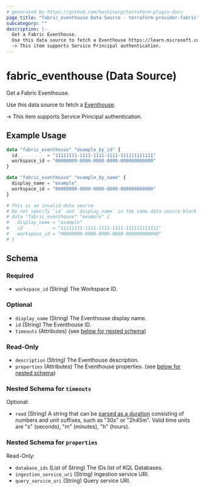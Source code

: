 ```yaml
---
# generated by https://github.com/hashicorp/terraform-plugin-docs
page_title: "fabric_eventhouse Data Source - terraform-provider-fabric"
subcategory: ""
description: |-
  Get a Fabric Eventhouse.
  Use this data source to fetch a Eventhouse https://learn.microsoft.com/fabric/real-time-intelligence/eventhouse.
  -> This item supports Service Principal authentication.
---
```


# fabric_eventhouse (Data Source)

Get a Fabric Eventhouse.

Use this data source to fetch a [Eventhouse](https://learn.microsoft.com/fabric/real-time-intelligence/eventhouse).

-> This item supports Service Principal authentication.

## Example Usage

```terraform
data "fabric_eventhouse" "example_by_id" {
  id           = "11111111-1111-1111-1111-111111111111"
  workspace_id = "00000000-0000-0000-0000-000000000000"
}

data "fabric_eventhouse" "example_by_name" {
  display_name = "example"
  workspace_id = "00000000-0000-0000-0000-000000000000"
}

# This is an invalid data source
# Do not specify `id` and `display_name` in the same data source block
# data "fabric_eventhouse" "example" {
#   display_name = "example"
#   id           = "11111111-1111-1111-1111-111111111111"
#   workspace_id = "00000000-0000-0000-0000-000000000000"
# }
```

<!-- schema generated by tfplugindocs -->
## Schema

### Required

- `workspace_id` (String) The Workspace ID.

### Optional

- `display_name` (String) The Eventhouse display name.
- `id` (String) The Eventhouse ID.
- `timeouts` (Attributes) (see [below for nested schema](#nestedatt--timeouts))

### Read-Only

- `description` (String) The Eventhouse description.
- `properties` (Attributes) The Eventhouse properties. (see [below for nested schema](#nestedatt--properties))

<a id="nestedatt--timeouts"></a>

### Nested Schema for `timeouts`

Optional:

- `read` (String) A string that can be [parsed as a duration](https://pkg.go.dev/time#ParseDuration) consisting of numbers and unit suffixes, such as "30s" or "2h45m". Valid time units are "s" (seconds), "m" (minutes), "h" (hours).

<a id="nestedatt--properties"></a>

### Nested Schema for `properties`

Read-Only:

- `database_ids` (List of String) The IDs list of KQL Databases.
- `ingestion_service_uri` (String) Ingestion service URI.
- `query_service_uri` (String) Query service URI.
